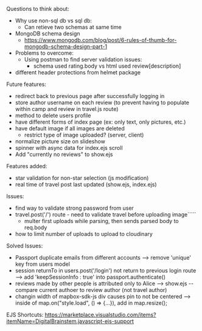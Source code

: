 Questions to think about:
- Why use non-sql db vs sql db:
    - Can retieve two schemas at same time 
- MongoDB schema design
    - https://www.mongodb.com/blog/post/6-rules-of-thumb-for-mongodb-schema-design-part-1
- Problems to overcome:
    - Using postman to find server validation issues: 
        - schema used rating.body vs html used review[description]
- different header protections from helmet package

Future features:
- redirect back to previous page after successfully logging in
- store author username on each review (to prevent having to populate within camp and review in travel.js route)
- method to delete users profile
- have different forms of index page (ex: only text, only pictures, etc.)
- have default image if all images are deleted
    - restrict type of image uploaded? (server, client)
- normalize picture size on slideshow
- spinner with async data for index.ejs scroll 
- Add "currently no reviews" to show.ejs

Features added:
- star validation for non-star selection (js modification)
- real time of travel post last updated (show.ejs, index.ejs)

Issues:
- find way to validate strong password from user
- travel.post('/') route - need to validate travel before uploading image`````
    - multer first uploads while parsing, then sends parsed body to req.body 
- how to limit number of uploads to upload to cloudinary

Solved Issues:
- Passport duplicate emails from different accounts 
    --> remove 'unique' key from users model 
- session returnTo in users.post('/login') not return to previous login route
    --> add 'keepSessionInfo : true' into passport.authenticate()
- reviews made by other people is attributed only to Alice
    --> show.ejs -- compare current authoer to review author (not travel author)
- changin width of mapbox-sdk-js div causes pin to not be centered 
    --> inside of map.on("style.load", () => {...}), add in map.resize(); 

EJS Shortcuts: https://marketplace.visualstudio.com/items?itemName=DigitalBrainstem.javascript-ejs-support

